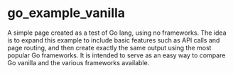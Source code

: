 # go_example_vanilla
A simple page created as a test of Go lang, using no frameworks. The idea is to expand this example to include basic features such as API calls and page routing, and then create exactly the same output using the most popular Go frameworks. It is intended to serve as an easy way to compare Go vanilla and the various frameworks available.
